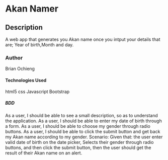 # Akan Namer
 
## Description
 A web app that generates you Akan name once you intput your details that are; Year of birth,Month and day.

### Author
 Brian Ochieng 
 
#### Technologies Used
 html5
 css
 Javascript
 Bootstrap

##### BDD
 As a user, I should be able to see a small description, so as to understand the application.
 As a user, I should be able to enter my date of birth through a form.
 As a user, I should be able to choose my gender through radio buttons.
 As a user, I should be able to click the submit button and get back my Akan name according to my  gender.
 Scenario:
 Given that:
 the user enter valid date of birth on the date picker,
 Selects their gender through radio buttons,
 and then click the submit button,
 then the user should get the result of their Akan name on an alert.



